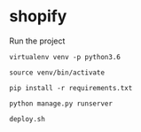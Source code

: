 # shopify

Run the project


`virtualenv venv -p python3.6`

`source venv/bin/activate`

`pip install -r requirements.txt`

`python manage.py runserver`
 
`deploy.sh`



